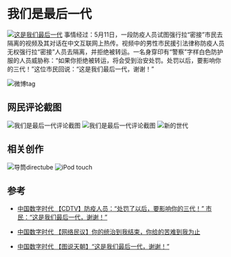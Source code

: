 # 我们是最后一代

[![这是我们最后一代](imgs/这是我们最后一代，谢谢！.jpg)](https://chinadigitaltimes.net/chinese/681219.html)
事情经过：5月11日，一段防疫人员试图强行拉“密接”市民去隔离的视频及其对话在中文互联网上热传。视频中的男性市民援引法律称防疫人员无权强行拉“密接”人员去隔离，并拒绝被转运。一名身穿印有“警察”字样白色防护服的人员威胁称：“如果你拒绝被转运，将会受到治安处罚。处罚以后，要影响你的三代！”这位市民回说：“这是我们最后一代，谢谢！”

![微博tag](imgs/微博tag.png)

## 网民评论截图

![我们是最后一代评论截图](imgs/我们是最后一代评论截图1.jpg)
![我们是最后一代评论截图](imgs/我们是最后一代评论截图2.jpg)
![新的世代](imgs/豆瓣-新的世代.jpg)

## 相关创作

![导筒directube](imgs/我们是最后一代相关创作1.jpg)
![iPod touch](imgs/iPod_touch.jpg)

## 参考

- [中国数字时代 【CDTV】防疫人员：“处罚了以后，要影响你的三代！” 市民：“这是我们最后一代，谢谢！”](https://chinadigitaltimes.net/chinese/681166.html)

- [中国数字时代 【网络民议】你的统治到我结束，你给的苦难到我为止](https://chinadigitaltimes.net/chinese/681204.html)

- [中国数字时代 【图说天朝】“这是我们最后一代，谢谢！”](https://chinadigitaltimes.net/chinese/681367.html)
